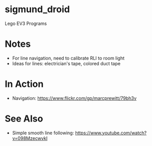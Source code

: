 # sigmund_droid
Lego EV3 Programs

# Notes

- For line navigation, need to calibrate RLI to room light
- Ideas for lines: electrician's tape, colored duct tape

# In Action

- Navigation: https://www.flickr.com/gp/marcprewitt/79bh3v

# See Also

- Simple smooth line following: https://www.youtube.com/watch?v=098MzecwvkI
